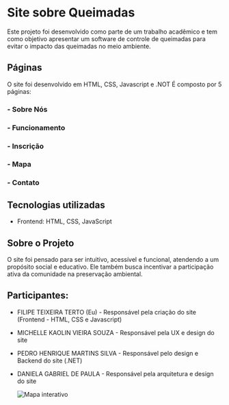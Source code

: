 # Site sobre Queimadas

Este projeto foi desenvolvido como parte de um trabalho acadêmico e tem como objetivo apresentar um software de controle de queimadas para evitar o impacto das queimadas no meio ambiente.

## Páginas

O site foi desenvolvido em HTML, CSS, Javascript e .NOT
É composto por 5 páginas:

### - Sobre Nós
### - Funcionamento
### - Inscrição
### - Mapa
### - Contato

## Tecnologias utilizadas

- Frontend: HTML, CSS, JavaScript

## Sobre o Projeto

O site foi pensado para ser intuitivo, acessível e funcional, atendendo a um propósito social e educativo. Ele também busca incentivar a participação ativa da comunidade na preservação ambiental.

## Participantes:

- FILIPE TEIXEIRA TERTO (Eu) - Responsável pela criação do site (Frontend - HTML, CSS e Javascript)
- MICHELLE KAOLIN VIEIRA SOUZA - Responsável pela UX e design do site
- PEDRO HENRIQUE MARTINS SILVA - Responsável pelo design e Backend do site (.NET)
- DANIELA GABRIEL DE PAULA - Responsável pela arquitetura e design do site

  ![Mapa interativo](assets/logo.png)
